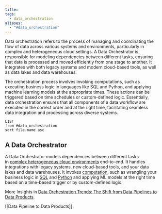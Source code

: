 ```yaml
---
title: 
tags:
  - data_orchestration
aliases:
  - "#data_orchestration"
---
```

Data orchestration refers to the process of managing and coordinating the flow of data across various systems and environments, particularly in complex and heterogeneous cloud settings. A Data Orchestrator is responsible for modeling dependencies between different tasks, ensuring that data is processed and moved efficiently from one stage to another. It integrates with both legacy systems and modern cloud-based tools, as well as data lakes and data warehouses.

The orchestration process involves invoking computations, such as executing business logic in languages like SQL and Python, and applying machine learning models at the appropriate times. These actions can be triggered based on time schedules or custom-defined logic. Essentially, data orchestration ensures that all components of a data workflow are executed in the correct order and at the right time, facilitating seamless data integration and processing across diverse systems.

```dataview
LIST
from #data_orchestration
sort file.name asc
```

## A Data Orchestrator

A Data Orchestrator models dependencies between different tasks in [complex heterogeneous cloud environments](https://mattturck.com/data2021/) end-to-end. It handles integrations with legacy systems, new cloud-based tools, and your data lakes and data warehouses. It invokes [computation](https://en.wikipedia.org/wiki/Orchestration_(computing)), such as wrangling your business logic in [SQL](term/sql.md) and [Python](term/python.md) and applying ML models at the right time based on a time-based trigger or by custom-defined logic.

More Insights in [Data Orchestration Trends: The Shift from Data Pipelines to Data Products](https://airbyte.com/blog/data-orchestration-trends).

[[Data Pipeline to Data Products]]
